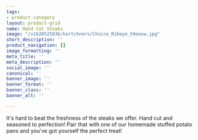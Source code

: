 ```yaml
---
tags:
- product-category
layout: product-grid
name: Hand Cut Steaks
image: "/v1628525836/kartchners/Choice_Ribeye_h9eaxw.jpg"
short_description: ''
product_navigation: []
image_formatting: ''
meta_title: ''
meta_description: ''
social_image: ''
canonical: ''
banner_image: ''
banner_format: ''
banner_class: ''
banner_alt: ''

---
```

It's hard to beat the freshness of the steaks we offer. Hand cut and seasoned to perfection! Pair that with one of our homemade stuffed potato pans and you've got yourself the perfect treat!